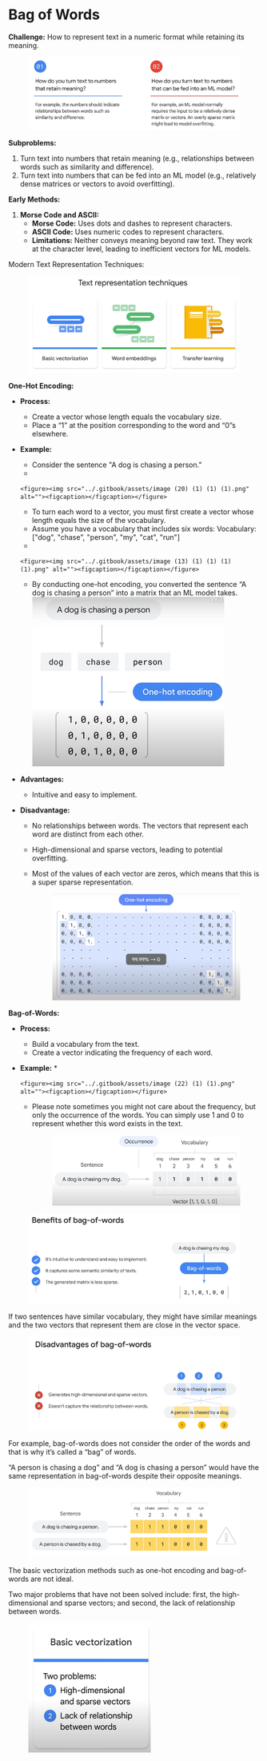 # Bag of Words

**Challenge:** How to represent text in a numeric format while retaining its meaning.

<figure><img src="../.gitbook/assets/image (11) (1) (1) (1) (1) (1).png" alt=""><figcaption></figcaption></figure>

**Subproblems:**

1. Turn text into numbers that retain meaning (e.g., relationships between words such as similarity and difference).
2. Turn text into numbers that can be fed into an ML model (e.g., relatively dense matrices or vectors to avoid overfitting).

**Early Methods:**

1. **Morse Code and ASCII:**
   * **Morse Code:** Uses dots and dashes to represent characters.
   * **ASCII Code:** Uses numeric codes to represent characters.
   * **Limitations:** Neither conveys meaning beyond raw text. They work at the character level, leading to inefficient vectors for ML models.

Modern Text Representation Techniques:

<figure><img src="../.gitbook/assets/image (12) (1) (1) (1) (1).png" alt=""><figcaption></figcaption></figure>

**One-Hot Encoding:**

* **Process:**
  * Create a vector whose length equals the vocabulary size.
  * Place a “1” at the position corresponding to the word and “0”s elsewhere.
* **Example:**
  * Consider the sentence "A dog is chasing a person."
  *

      <figure><img src="../.gitbook/assets/image (20) (1) (1) (1).png" alt=""><figcaption></figcaption></figure>
  * To turn each word to a vector, you must first create a vector whose length equals the size of the vocabulary.
  * Assume you have a vocabulary that includes six words: Vocabulary: \["dog", "chase", "person", "my", "cat", "run"]
  *

      <figure><img src="../.gitbook/assets/image (13) (1) (1) (1) (1).png" alt=""><figcaption></figcaption></figure>
  * By conducting one-hot encoding, you converted the sentence “A dog is chasing a person” into a matrix that an ML model takes.![](<../.gitbook/assets/image (21) (1) (1) (1).png>)
* **Advantages:**
  * Intuitive and easy to implement.
* **Disadvantage:**
  * No relationships between words. The vectors that represent each word are distinct from each other.
  * High-dimensional and sparse vectors, leading to potential overfitting.
  *   Most of the values of each vector are zeros, which means that this is a super sparse representation.

      <figure><img src="../.gitbook/assets/image (15) (1) (1) (1).png" alt=""><figcaption></figcaption></figure>

**Bag-of-Words:**

* **Process:**
  * Build a vocabulary from the text.
  * Create a vector indicating the frequency of each word.
* **Example:**
  *

      <figure><img src="../.gitbook/assets/image (22) (1) (1).png" alt=""><figcaption></figcaption></figure>
  *   Please note sometimes you might not care about the frequency, but only the occurrence of the words. You can simply use 1 and 0 to represent whether this word exists in the text.

      <figure><img src="../.gitbook/assets/image (23) (1) (1).png" alt=""><figcaption></figcaption></figure>

<figure><img src="../.gitbook/assets/image (16) (1) (1) (1).png" alt=""><figcaption></figcaption></figure>

If two sentences have similar vocabulary, they might have similar meanings and the two vectors that represent them are close in the vector space.

<figure><img src="../.gitbook/assets/image (17) (1) (1) (1).png" alt=""><figcaption></figcaption></figure>

For example, bag-of-words does not consider the order of the words and that is why it’s called a “bag” of words.

“A person is chasing a dog” and “A dog is chasing a person” would have the same representation in bag-of-words despite their opposite meanings.

<figure><img src="../.gitbook/assets/image (18) (1) (1) (1).png" alt=""><figcaption></figcaption></figure>

The basic vectorization methods such as one-hot encoding and bag-of-words are not ideal. &#x20;

Two major problems that have not been solved include: first, the high-dimensional and sparse vectors; and second, the lack of relationship between words.

<figure><img src="../.gitbook/assets/image (19) (1) (1) (1).png" alt=""><figcaption></figcaption></figure>
